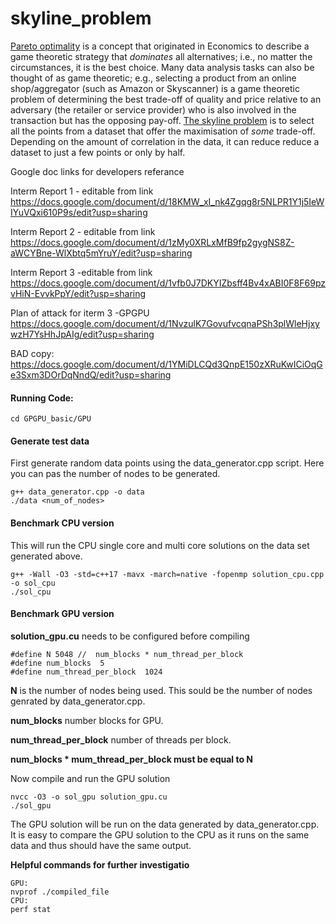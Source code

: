 # skyline_problem
[Pareto optimality](https://en.wikipedia.org/wiki/Pareto_efficiency) is a concept that originated in Economics to describe a game theoretic strategy that *dominates* all alternatives; i.e., no matter the circumstances, it is the best choice. Many data analysis tasks can also be thought of as game theoretic; e.g., selecting a product from an online shop/aggregator (such as Amazon or Skyscanner) is a game theoretic problem of determining the best trade-off of quality and price relative to an adversary (the retailer or service provider) who is also involved in the transaction but has the opposing pay-off. [The skyline problem](http://delab.csd.auth.gr/papers/IISA2015tpm.pdf) is to select all the points from a dataset that offer the maximisation of *some* trade-off. Depending on the amount of correlation in the data, it can reduce reduce a dataset to just a few points or only by half.

Google doc links for developers referance

Interm Report 1 - editable from link
https://docs.google.com/document/d/18KMW_xI_nk4Zgqg8r5NLPR1Y1j5IeWIYuVQxi610P9s/edit?usp=sharing

Interm Report 2 - editable from link
https://docs.google.com/document/d/1zMy0XRLxMfB9fp2gygNS8Z-aWCYBne-WlXbtq5mYruY/edit?usp=sharing

Interm Report 3 -editable from link
https://docs.google.com/document/d/1vfb0J7DKYIZbsff4Bv4xABI0F8F69pzvHiN-EvvkPpY/edit?usp=sharing

Plan of attack for iterm 3 -GPGPU
https://docs.google.com/document/d/1NvzulK7GovufvcqnaPSh3plWleHjxywzH7YsHhJpAIg/edit?usp=sharing

BAD copy:
https://docs.google.com/document/d/1YMiDLCQd3QnpE150zXRuKwICiOqGe3Sxm3DOrDqNndQ/edit?usp=sharing


#### Running Code:
```
cd GPGPU_basic/GPU
```
#### Generate test data
First generate random data points using the data_generator.cpp script. Here you can pas the number of nodes to be generated. 
```
g++ data_generator.cpp -o data
./data <num_of_nodes>
 ```
#### Benchmark CPU version
This will run the CPU single core and multi core solutions on the data set generated above.
 ```
g++ -Wall -O3 -std=c++17 -mavx -march=native -fopenmp solution_cpu.cpp -o sol_cpu
./sol_cpu
 ```
#### Benchmark GPU version

**solution_gpu.cu** needs to be configured before compiling
```
#define N 5048 //  num_blocks * num_thread_per_block 
#define num_blocks  5
#define num_thread_per_block  1024  
```
**N** is the number of nodes being used. This sould be the number of nodes genrated by data_generator.cpp.

**num_blocks** number blocks for GPU.

**num_thread_per_block** number of threads per block.

**num_blocks * mum_thread_per_block  must be equal to N**

Now compile and run the GPU solution
```
nvcc -O3 -o sol_gpu solution_gpu.cu
./sol_gpu
 ```
The GPU solution will be run on the data generated by data_generator.cpp. It is easy to compare the GPU solution to the CPU as it runs on the same data and thus should have the same output.

**Helpful commands for further investigatio**
```
GPU:
nvprof ./compiled_file
CPU:
perf stat

```

